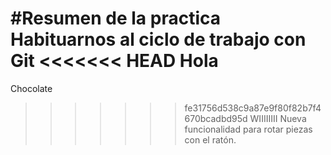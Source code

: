 #Resumen de la practica
Habituarnos al ciclo de trabajo con Git
<<<<<<< HEAD
Hola
=======
Chocolate
>>>>>>> fe31756d538c9a87e9f80f82b7f4670bcadbd95d
WIIIIIIII
Nueva funcionalidad para rotar piezas con el ratón.